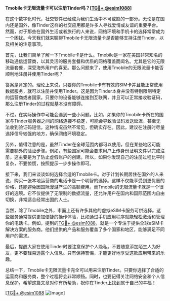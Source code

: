 **Tmobile卡无限流量卡可以注册Tinder吗？[[TG💪+ @esim1088](https://t.me/s/esim1088)]**

在这个数字化时代，社交软件已经成为我们生活中不可或缺的一部分。无论是在国内还是国外，像Tinder这样的社交应用都是许多人寻找爱情或友谊的重要平台。然而，对于那些在国外生活或者旅行的人来说，网络环境和手机卡的选择常常成为一个困扰。今天我们就来聊聊Tmobile卡无限流量卡是否能够支持注册Tinder，以及相关的注意事项。

首先，让我们简单了解一下Tmobile卡是什么。Tmobile是一家在美国非常知名的移动通信运营商，以其灵活的服务套餐和优质的网络覆盖而闻名。尤其是它的无限流量套餐，深受海外用户的喜爱。那么问题来了，使用Tmobile的无限流量卡能否顺利地注册并使用Tinder呢？

答案是肯定的。理论上来说，只要你的Tmobile卡有有效的SIM卡并且能正常使用数据服务，就可以注册并使用Tinder。这是因为Tinder本身并没有特别限制特定的运营商或者国家。只要你的设备能够连接到互联网，并且可以正常接收验证码，那么注册Tinder的过程就基本没有障碍。

不过，在实际操作中可能会遇到一些小问题。比如，如果你的Tmobile卡所在的国家与Tinder服务器之间的网络连接不稳定，可能会导致验证码发送延迟，甚至无法收到验证码短信。这种情况虽然不常见，但确实存在。因此，建议在注册时尽量选择信号较强的地方，确保网络环境稳定。

另外，值得注意的是，虽然Tinder在全球范围内都可以使用，但在某些地区可能需要额外的验证步骤。例如，有些国家可能会要求用户上传身份证明文件以完成注册。这主要是为了防止虚假账户的创建。所以，如果你发现自己的注册过程比平时复杂，不要惊慌，按照提示一步步操作即可。

接下来，我们来谈谈如何选择合适的Tmobile卡。对于计划长期居住在国外的人来说，购买一张本地运营商的电话卡是一个明智的选择。这样不仅能享受到更优惠的价格，还能避免因国际漫游产生的高额费用。而Tmobile的无限流量卡就是一个很好的选项。它不仅提供了无限制的数据流量，还允许用户在国内和国际范围内自由切换，非常适合经常出国的人士。

当然，除了Tmobile之外，市面上还有许多其他的虚拟eSIM卡服务可供选择。这些服务通常提供更加便捷的操作体验，比如通过手机应用程序就能轻松激活和管理你的电话卡。例如，提到的[TG💪+ @esim1088](https://t.me/s/esim1088)，就是一个专注于提供全球eSIM卡解决方案的服务商。他们提供的产品和服务覆盖了多个国家和地区，能够满足不同用户的需求。

最后，提醒大家在使用Tinder时要注意保护个人隐私。不要随意添加陌生人为好友，更不要轻易透露个人信息。只有保持警惕，才能更好地享受这款应用带来的乐趣。

总结一下，Tmobile卡无限流量卡完全可以用来注册Tinder。只要你选择了合适的运营商和服务商，整个过程将会非常顺畅。同时，也要记得关注网络安全和个人信息保护。希望这篇文章对你有所帮助，祝你在Tinder上找到属于自己的幸福！

[[TG💪+ @esim1088](https://t.me/s/esim1088) ![Image](https://i.postimg.cc/4NQfJmqS/Snipaste-2025-05-13-00-14-12.png)]